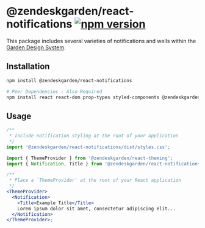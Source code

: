 # @zendeskgarden/react-notifications [![npm version](https://img.shields.io/npm/v/@zendeskgarden/react-notifications.svg?style=flat-square)](https://www.npmjs.com/package/@zendeskgarden/react-notifications)

This package includes several varieties of notifications and wells within
the [Garden Design System](https://zendeskgarden.github.io/).

## Installation

```sh
npm install @zendeskgarden/react-notifications

# Peer Dependencies - Also Required
npm install react react-dom prop-types styled-components @zendeskgarden/react-theming
```

## Usage

```jsx static
/**
 * Include notification styling at the root of your application
 */
import '@zendeskgarden/react-notifications/dist/styles.css';

import { ThemeProvider } from '@zendeskgarden/react-theming';
import { Notification, Title } from '@zendeskgarden/react-notifications';

/**
 * Place a `ThemeProvider` at the root of your React application
 */
<ThemeProvider>
  <Notification>
    <Title>Example Title</Title>
    Lorem ipsum dolor sit amet, consectetur adipiscing elit...
  </Notification>
</ThemeProvider>;
```
